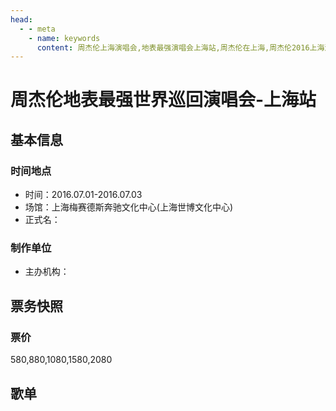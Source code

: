 ```yaml
---
head:
  - - meta
    - name: keywords
      content: 周杰伦上海演唱会,地表最强演唱会上海站,周杰伦在上海,周杰伦2016上海演唱会
---
```


# 周杰伦地表最强世界巡回演唱会-上海站

## 基本信息

### 时间地点
- 时间：2016.07.01-2016.07.03
- 场馆：上海梅赛德斯奔驰文化中心(上海世博文化中心)
- 正式名：

### 制作单位
- 主办机构：

## 票务快照
### 票价
580,880,1080,1580,2080

## 歌单